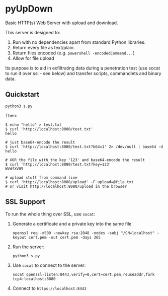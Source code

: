 # pyUpDown
Basic HTTP(s) Web Server with upload and download.

This server is designed to:

 1. Run with no dependencies apart from standard Python libraries.
 2. Return every file as text/plain.
 3. Return files encoded (e.g. `powershell -encodedCommand...`)
 3. Allow for file upload

Its purpose is to aid in exfiltrating data during a penetration test
(use socat to run it over ssl - see below) and transfer scripts, commandlets
and binary data.

## Quickstart

    python3 s.py

Then:

    $ echo "hello" > test.txt
    $ curl 'http://localhost:8080/test.txt'
    hello

    # just base64-encode the result
    $ curl 'http://localhost:8080/test.txt?b64=1' 2> /dev/null | base64 -d 
    hello

    # XOR the file with the key '123' and base64-encode the result
    $ curl 'http://localhost:8080/test.txt?key=123'
    WVdfXV05

    # upload stuff from command line
    $ curl 'http://localhost:8080/upload' -F upload=@file.txt
    # or visit http://localhost:8080/upload in the browser

## SSL Support

To run the whole thing over SSL, use `socat`:

 1. Generate a certificate and a private key into the same file

        openssl req -x509 -newkey rsa:2048 -nodes -subj "/CN=localhost" -keyout cert.pem -out cert.pem -days 365

 2. Run the server:

        python3 s.py

 3. Use `socat` to connect to the server:

        socat openssl-listen:8443,verify=0,cert=cert.pem,reuseaddr,fork tcp4:localhost:8080

 4. Connect to `https://localhost:8443`
